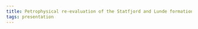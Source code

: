 ```yaml
---
title: Petrophysical re-evaluation of the Statfjord and Lunde formations on the Snorre field. Determination of net reservoir.
tags: presentation 
---
```

